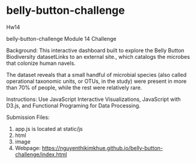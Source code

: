 # belly-button-challenge
Hw14

belly-button-challenge
Module 14 Challenge

Background:
This interactive dashboard built to explore the Belly Button Biodiversity datasetLinks to an external site., which catalogs the microbes that colonize human navels.

The dataset reveals that a small handful of microbial species (also called operational taxonomic units, or OTUs, in the study) were present in more than 70% of people, while the rest were relatively rare.

Instructions:
Use JavaScript Interactive Visualizations, JavaScript with D3.js, and Functional Programing for Data Processing.

Submission Files:
1) app.js is located at static/js
2) html
3) image
4) Webpage: https://nguyenthikimkhue.github.io/belly-button-challenge/index.html
